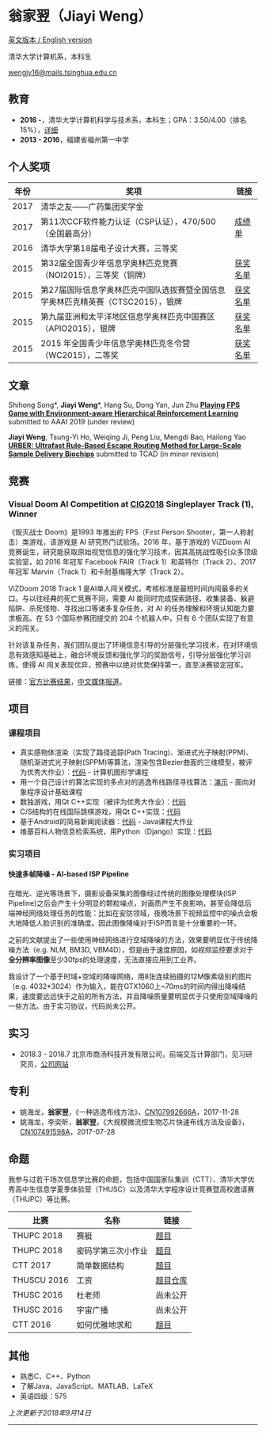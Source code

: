 # 翁家翌（Jiayi Weng）

[英文版本 / English version](/cv/en.html)

清华大学计算机系，本科生

[wengjy16@mails.tsinghua.edu.cn](mailto:wengjy16@mails.tsinghua.edu.cn)

## 教育

- **2016 -**，清华大学计算机科学与技术系，本科生；GPA：3.50/4.00（排名15%），[详细](/cv/courses_zh.html)
- **2013 - 2016**，福建省福州第一中学

## 个人奖项

| 年份 | 奖项                                                         | 链接                                                         |
| ---- | ------------------------------------------------------------ | ------------------------------------------------------------ |
| 2017 | 清华之友——广药集团奖学金                                     |                                                              |
| 2017 | 第11次CCF软件能力认证（CSP认证），470/500（全国最高分）      | [成绩单](/pdf/csptranscript.pdf)                             |
| 2016 | 清华大学第18届电子设计大赛，三等奖                           |                                                              |
| 2015 | 第32届全国青少年信息学奥林匹克竞赛（NOI2015），三等奖（铜牌） | [获奖名单](http://history.ccf.org.cn/resources/2567814757332/news/NOI2015%E8%8E%B7%E5%A5%96%E5%90%8D%E5%8D%952015-12-25-10_52_58.htm) |
| 2015 | 第27届国际信息学奥林匹克中国队选拔赛暨全国信息学奥林匹克精英赛（CTSC2015），银牌 | [获奖名单](http://www.noi.cn/noi-news/huojiang/666-ccf-ctsc2015) |
| 2015 | 第九届亚洲和太平洋地区信息学奥林匹克中国赛区（APIO2015），银牌 | [获奖名单](http://www.noi.cn/noi-news/huojiang/667-apio2015) |
| 2015 | 2015 年全国青少年信息学奥林匹克冬令营（WC2015），二等奖      | [获奖名单](http://download.noi.cn/T/2015/NOI2015dly.htm)     |

## 文章

Shihong Song\*, **Jiayi Weng**\*, Hang Su, Dong Yan, Jun Zhu   [**Playing FPS Game with Environment-aware Hierarchical Reinforcement Learning**](/cv/viz2018.html)   submitted to AAAI 2019 (under review)

**Jiayi Weng**, Tsung-Yi Ho, Weiqing Ji, Peng Liu, Mengdi Bao, Hailong Yao   [**URBER: Ultrafast Rule-Based Escape Routing Method for Large-Scale Sample Delivery Biochips**](/cv/urber.html)   submitted to TCAD (in minor revision)

## 竞赛

### Visual Doom AI Competition at [CIG2018](https://project.dke.maastrichtuniversity.nl/cig2018/) Singleplayer Track (1), Winner

《毁灭战士 Doom》是1993 年推出的 FPS（First Person Shooter，第一人称射击）类游戏，该游戏是 AI 研究热门试验场。2016 年，基于游戏的 ViZDoom AI 竞赛诞生，研究能获取原始视觉信息的强化学习技术，因其高挑战性吸引众多顶级实验室，如 2016 年冠军 Facebook FAIR（Track 1）和英特尔（Track 2）、2017 年冠军 Marvin（Track 1）和卡耐基梅隆大学（Track 2）。

ViZDoom 2018 Track 1 是AI单人闯关模式，考核标准是最短时间内闯最多的关口。与以往经典的死亡竞赛不同，需要 AI 能同时完成探索路径、收集装备、躲避陷阱、杀死怪物、寻找出口等诸多复杂任务，对 AI 的任务理解和环境认知能力要求极高。在 53 个国际参赛团提交的 204 个机器人中，只有 6 个团队实现了有意义的闯关。

针对该复杂任务，我们团队提出了环境信息引导的分层强化学习技术，在对环境信息有效感知基础上，融合环境反馈和强化学习的奖励信号，引导分层强化学习训练，使得 AI 闯关表现优异，预赛中以绝对优势保持第一，直至决赛锁定冠军。

链接：[官方比赛结果](http://vizdoom.cs.put.edu.pl/competition-cig-2018/competition-results)，[中文媒体报道](https://www.jiqizhixin.com/articles/2018-08-23-12)。

## 项目

### 课程项目

- 真实感物体渲染（实现了路径追踪(Path Tracing)、渐进式光子映射(PPM)、随机渐进式光子映射(SPPM)等算法，渲染包含Bezier曲面的三维模型，被评为优秀大作业）：[代码](https://github.com/Trinkle23897/Computational-Graphics-THU-2018) - 计算机图形学课程
- 用一个自己设计的算法实现的多点对的逃逸布线路径寻找算法：[演示](https://trinkle23897.github.io/demo.html) - 面向对象程序设计基础课程
- 数独游戏，用Qt C++实现（被评为优秀大作业）：[代码](https://github.com/Trinkle23897/sudoku-qt5)
- C/S结构的在线国际跳棋游戏，用Qt C++实现：[代码](https://github.com/Trinkle23897/draughts-qt5)
- 基于Android的简易新闻阅读器：[代码](https://github.com/Trinkle23897/simple-news-android-app) - Java课程大作业
- 维基百科人物信息检索系统，用Python（Django）实现：[代码](https://github.com/Trinkle23897/list_of_people)


### 实习项目

#### 快速多帧降噪 - AI-based ISP Pipeline

在暗光、逆光等场景下，摄影设备采集的图像经过传统的图像处理模块(ISP Pipeline)之后会产生十分明显的颗粒噪点，对画质产生不良影响，甚至会降低后端神经网络处理任务的性能：比如在安防领域，夜晚场景下视频监控中的噪点会极大地降低人脸识别的准确度。因此图像降噪对于ISP而言是十分重要的一环。

之前的文献提出了一些使用神经网络进行空域降噪的方法，效果要明显优于传统降噪方法（e.g. NLM, BM3D, VBM4D），但是由于速度原因，如视频监控要求对于**全分辨率图像**至少30fps的处理速度，无法直接应用到工业界。

我设计了一个基于时域+空域的降噪网络，用8张连续拍摄的12M像素级别的图片（e.g. 4032*3024）作为输入，能在GTX1060上~70ms的时间内得出降噪结果，速度要远远快于之前的所有方法，并且降噪质量要明显优于只使用空域降噪的一些方法。由于实习协议，代码尚未公开。

## 实习

- 2018.3 - 2018.7  北京市商汤科技开发有限公司，前端交互计算部门，见习研究员，[公司网站](https://www.sensetime.com/)

## 专利

- 姚海龙，**翁家翌**，《一种逃逸布线方法》，[CN107992666A](https://patents.google.com/patent/CN107992666A/zh)，2017-11-28
- 姚海龙，李奕昕，**翁家翌**，《大规模微流控生物芯片快速布线方法及设备》，[CN107491598A](https://patents.google.com/patent/CN107491598A/zh)，2017-07-28

## 命题

我参与过若干场次信息学比赛的命题，包括中国国家队集训（CTT）、清华大学优秀高中生信息学夏季体验营（THUSC）以及清华大学程序设计竞赛暨高校邀请赛（THUPC）等比赛。

| 比赛       | 名称           | 链接                                |
| ---------- | -------------- | ----------------------------------- |
| THUPC 2018   | 赛艇   | [题目](https://loj.ac/problem/6388) |
| THUPC 2018   | 密码学第三次小作业   | [题目](https://loj.ac/problem/6392) |
| CTT 2017   | 简单数据结构   | [题目](https://loj.ac/problem/2326) |
| THUSCU 2016 | 工资         | [题目仓库](https://git.thusaac.org/publish/THUSCU2017/tree/master/day1/wage) |
| THUSC 2016 | 杜老师         | 尚未公开 |
| THUSC 2016 | 宇宙广播       | 尚未公开 |
| CTT 2016   | 如何优雅地求和 | [题目](http://uoj.ac/problem/269)   |


## 其他

- 熟悉C、C++、Python
- 了解Java、JavaScript、MATLAB、LaTeX
- 英语四级：575

*上次更新于2018年9月14日*

------

